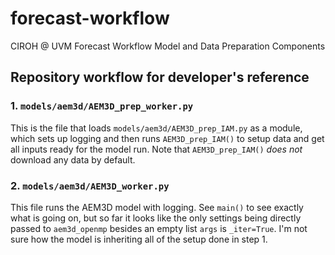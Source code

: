 # forecast-workflow
CIROH @ UVM Forecast Workflow Model and Data Preparation Components

## Repository workflow for developer's reference
### 1. `models/aem3d/AEM3D_prep_worker.py`
This is the file that loads `models/aem3d/AEM3D_prep_IAM.py` as a module, which sets up logging and then runs `AEM3D_prep_IAM()` to setup data and get all inputs ready for the model run. Note that `AEM3D_prep_IAM()` *does not* download any data by default.
### 2. `models/aem3d/AEM3D_worker.py`
This file runs the AEM3D model with logging. See `main()` to see exactly what is going on, but so far it looks like the only settings being directly passed to `aem3d_openmp` besides an empty list `args` is `_iter=True`. I'm not sure how the model is inheriting all of the setup done in step 1. 